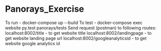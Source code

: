 # Panorays_Exercise
 To run - docker-compose up --build
 To test - docker-compose exec website py.test panorays/tests
 Send request (postman) to following routes:
 localhost:8002/title - to get website title
 localhost:8002/landingpage - to get website landing page url
 localhost:8002/googleanalyticsid - to get website google analytics id

